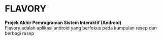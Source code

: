 # FLAVORY
**Projek Akhir Pemrograman Sistem Interaktif (Android)** <br>
Flavory adalah aplikasi android yang berfokus pada kumpulan resep dan berbagi resep
